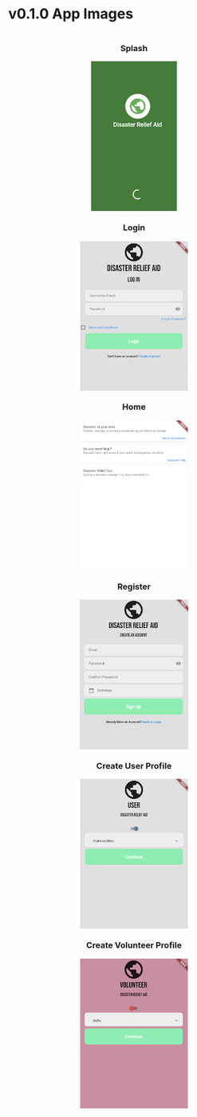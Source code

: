 # v0.1.0 App Images

<div style="display:flex;flex-direction:column;align-items:center;">

### Splash

<img style="height:300px;" src="splash.png"/>

### Login

<img style="height:300px;" src="login.png"/>

### Home

<img style="height:300px;" src="home.png"/>

### Register

<img style="height:300px;" src="register.png"/>

### Create User Profile

<img style="height:300px;" src="userprofile.png"/>

### Create Volunteer Profile

<img style="height:300px;" src="volunteerprofile.png"/>

</div>
